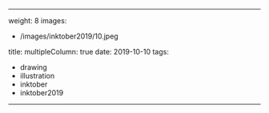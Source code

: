 
---
weight: 8
images:
- /images/inktober2019/10.jpeg

title:
multipleColumn: true
date: 2019-10-10
tags:
- drawing
- illustration
- inktober
- inktober2019
---

